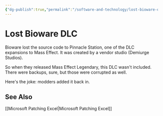 ```yaml
---
{"dg-publish":true,"permalink":"/software-and-technology/lost-bioware-dlc/","tags":["Wisdom-of-the-ancients"],"noteIcon":2}
---
```



# Lost Bioware DLC

Bioware lost the source code to Pinnacle Station, one of the DLC expansions to Mass Effect. It was created by a vendor studio (Demiurge Studios).

So when they released Mass Effect Legendary, this DLC wasn't included. There were backups, sure, but those were corrupted as well.

Here's the joke: modders added it back in.



## See Also
[[Microsoft Patching Excel\|Microsoft Patching Excel]]